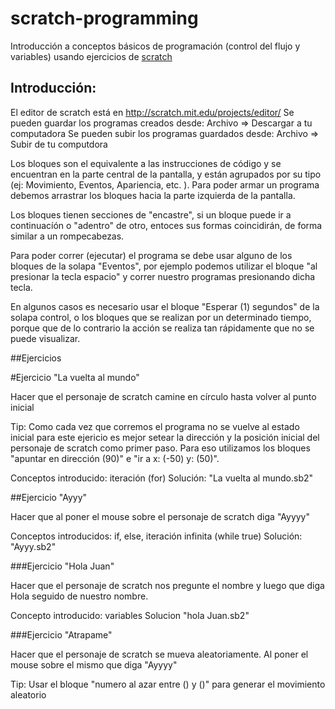 scratch-programming
===================

Introducción a conceptos básicos de programación (control del flujo y variables) usando ejercicios de [scratch](http://scratch.mit.edu)

## Introducción:

El editor de scratch está en http://scratch.mit.edu/projects/editor/
Se pueden guardar los programas creados desde: Archivo => Descargar a tu computadora
Se pueden subir los programas guardados desde: Archivo => Subir de tu computdora

Los bloques son el equivalente a las instrucciones de código y se encuentran en la parte central de la pantalla, y están agrupados por su tipo (ej: Movimiento, Eventos, Apariencia, etc. ). Para poder armar un programa debemos arrastrar los bloques hacia la parte izquierda de la pantalla.

Los bloques tienen secciones de "encastre", si un bloque puede ir a continuacíón o "adentro" de otro, entoces sus formas coincidirán, de forma similar a un rompecabezas.

Para poder correr (ejecutar) el programa se debe usar alguno de los bloques de la solapa "Eventos", por ejemplo podemos utilizar el bloque "al presionar la tecla espacio" y correr nuestro programas presionando dicha tecla.

En algunos casos es necesario usar el bloque "Esperar (1) segundos" de la solapa control, o los bloques que se realizan por un determinado tiempo, porque que de lo contrario la acción se realiza tan rápidamente que no se puede visualizar.

##Ejercicios

#Ejercicio "La vuelta al mundo"

Hacer que el personaje de scratch camine en círculo hasta volver al punto inicial

Tip: Como cada vez que corremos el programa no se vuelve al estado inicial para este ejericio es mejor setear la dirección y la posición inicial del personaje de scratch como primer paso. Para eso utilizamos los bloques "apuntar en dirección (90)" e "ir a x: (-50) y: (50)".

Conceptos introducido: iteración (for)
Solución: "La vuelta al mundo.sb2"


##Ejercicio "Ayyy"

Hacer que al poner el mouse sobre el personaje de scratch diga "Ayyyy"

Conceptos introducidos:  if, else, iteración infinita (while true)
Solución: "Ayyy.sb2"


###Ejercicio "Hola Juan"

Hacer que el personaje de scratch nos pregunte el nombre y luego que diga Hola seguido de nuestro nombre.

Concepto introducido: variables
Solucion "hola Juan.sb2"



###Ejercicio "Atrapame"

Hacer que el personaje de scratch se mueva aleatoriamente. Al poner el mouse sobre el mismo que diga "Ayyyy"

Tip: Usar el bloque "numero al azar entre () y ()" para generar el movimiento aleatorio


